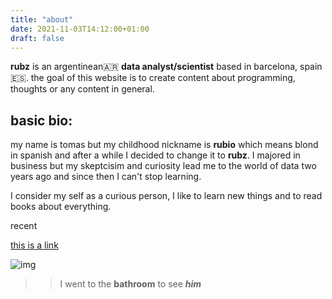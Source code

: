 ```yaml
---
title: "about"
date: 2021-11-03T14:12:00+01:00
draft: false
---
```

**rubz**  is an argentinean🇦🇷 **data analyst/scientist** based in barcelona, spain🇪🇸. the goal of this website is to create content about programming, thoughts or any content in general.

## basic bio:


my name is tomas but my childhood nickname is **rubio** which means blond in spanish and after a while I decided to change it to **rubz**.
I majored in business but my skeptcisim and curiosity lead me to the world of data two years ago and since then I can't stop learning.


I consider my self as a curious person, I like to learn new things and to read books about everything. 

recent

[this is a link](www.google.com)

![img](https://images.unsplash.com/photo-1453728013993-6d66e9c9123a?ixlib=rb-1.2.1&ixid=MnwxMjA3fDB8MHxzZWFyY2h8OXx8Y2hhbmdlfGVufDB8fDB8fA%3D%3D&w=1000&q=80)


>> I went to the **bathroom** to see ***him***
